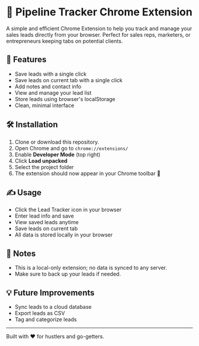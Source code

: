 # 🧭 Pipeline Tracker Chrome Extension

A simple and efficient Chrome Extension to help you track and manage your sales leads directly from your browser. Perfect for sales reps, marketers, or entrepreneurs keeping tabs on potential clients.

## 🚀 Features

- Save leads with a single click
- Save leads on current tab with a single click
- Add notes and contact info
- View and manage your lead list
- Store leads using browser's localStorage
- Clean, minimal interface

## 🛠️ Installation

1. Clone or download this repository.
2. Open Chrome and go to `chrome://extensions/`
3. Enable **Developer Mode** (top right)
4. Click **Load unpacked**
5. Select the project folder
6. The extension should now appear in your Chrome toolbar 🎉

## ✍️ Usage

- Click the Lead Tracker icon in your browser
- Enter lead info and save
- View saved leads anytime
- Save leads on current tab
- All data is stored locally in your browser

## 📌 Notes

- This is a local-only extension; no data is synced to any server.
- Make sure to back up your leads if needed.

## 💡 Future Improvements

- Sync leads to a cloud database
- Export leads as CSV
- Tag and categorize leads

---

Built with ❤️ for hustlers and go-getters.

